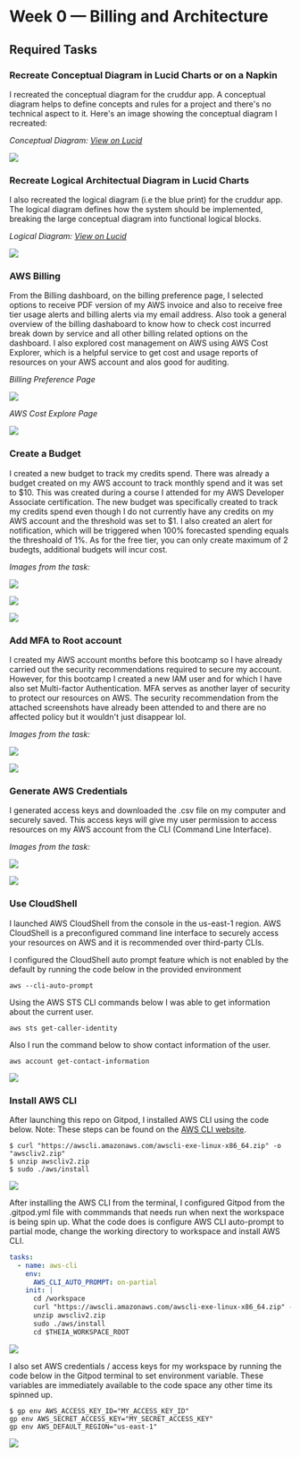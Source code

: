 # Week 0 — Billing and Architecture


## Required Tasks

### Recreate Conceptual Diagram in Lucid Charts or on a Napkin

I recreated the conceptual diagram for the cruddur app. A conceptual diagram helps to define concepts and rules for a project and there's no technical aspect to it. Here's an image showing the conceptual diagram I recreated:

*Conceptual Diagram: [View on Lucid](https://lucid.app/lucidchart/75c603ed-0af5-406f-9a48-b45606ba87a0/edit?viewport_loc=-387%2C-238%2C3968%2C2263%2C0_0&invitationId=inv_3fc1bff0-46f8-427e-b9eb-7e9c61da4289)*

![](assets/cruddur-conceptual-diagram.png)


### Recreate Logical Architectual Diagram in Lucid Charts

I also recreated the logical diagram (i.e the blue print) for the cruddur app. The logical diagram defines how the system should be implemented, 
breaking the large conceptual diagram into functional logical blocks.

*Logical Diagram: [View on Lucid](https://lucid.app/lucidchart/9f493397-c7dd-4bb1-bf5d-d8103beb5a64/edit?viewport_loc=-521%2C-73%2C3842%2C2191%2C0_0&invitationId=inv_18573649-5770-4a56-9a09-d01998f68b58)*

![](assets/cruddur-logical-diagram.png)


### AWS Billing
From the Billing dashboard, on the billing preference page, I selected options to receive PDF version of my AWS invoice and also to receive 
free tier usage alerts and billing alerts via my email address. Also took a general overview of the billing dashaboard to know how to check 
cost incurred break down by service and all other billing related options on the dashboard. I also explored cost management on AWS using 
AWS Cost Explorer, which is a helpful service to get cost and usage reports of resources on your AWS account and alos good for auditing.

*Billing Preference Page*

![](assets/aws-billing-preference.png)

*AWS Cost Explore Page*

![](assets/aws-cost-explorer.png)


### Create a Budget
I created a new budget to track my credits spend. There was already a budget created on my AWS account to track monthly spend and it was set
to $10. This was created during a course I attended for my AWS Developer Associate certification. The new budget was specifically created to 
track my credits spend even though I do not currently have any credits on my AWS account and the threshold was set to $1. I also created an 
alert for notification, which will be triggered when 100% forecasted spending equals the threshoald of 1%. As for the free tier, you can only 
create maximum of 2 budegts, additional budgets will incur cost.

*Images from the task:*

![](assets/aws-budget-1.png)

![](assets/aws-budget-2.png)

![](assets/aws-budget-3.png)


### Add MFA to Root account
I created my AWS account months before this bootcamp so I have already carried out the security recommendations required to secure my account. However, for this bootcamp I created a new IAM user and for which I have also set Multi-factor Authentication. MFA serves as another layer of security to protect our resources on AWS. The security recommendation from the attached screenshots have already been attended to and there are no affected policy but it wouldn't just disappear lol.

*Images from the task:*

![](assets/root-account-mfa-set.png)

![](assets/bootcamp-iam-mfa-set.png)


### Generate AWS Credentials
I generated access keys and downloaded the .csv file on my computer and securely saved. This access keys will give my user permission to access resources on my AWS account from the CLI (Command Line Interface).

*Images from the task:*

![](assets/access-keys-created-1.png)

![](assets/access-keys-created-2.png)


### Use CloudShell
I launched AWS CloudShell from the console in the us-east-1 region. AWS CloudShell is a preconfigured command line interface to securely access your resources on AWS and it is recommended over third-party CLIs. 

I configured the CloudShell auto prompt feature which is not enabled by the default by running the code below in the provided environment

```
aws --cli-auto-prompt
```
Using the AWS STS CLI commands below I was able to get information about the current user.

```
aws sts get-caller-identity
```

Also I run the command below to show contact information of the user.

```
aws account get-contact-information
```

![](assets/aws-cloudshell.png)


### Install AWS CLI
After launching this repo on Gitpod, I installed AWS CLI using the code below. Note: These steps can be found on the [AWS CLI website](https://docs.aws.amazon.com/cli/latest/userguide/getting-started-install.html).

```
$ curl "https://awscli.amazonaws.com/awscli-exe-linux-x86_64.zip" -o "awscliv2.zip"
$ unzip awscliv2.zip
$ sudo ./aws/install
```

![](assets/aws-cli-gitpod.png)


After installing the AWS CLI from the terminal, I configured Gitpod from the .gitpod.yml file with commmands that needs run when next the workspace is being spin up. What the code does is configure AWS CLI auto-prompt to partial mode, change the working directory to workspace and install AWS CLI.

```yaml
tasks:
  - name: aws-cli
    env:
      AWS_CLI_AUTO_PROMPT: on-partial
    init: |
      cd /workspace
      curl "https://awscli.amazonaws.com/awscli-exe-linux-x86_64.zip" -o "awscliv2.zip"
      unzip awscliv2.zip
      sudo ./aws/install
      cd $THEIA_WORKSPACE_ROOT
```

![](assets/gitpod-configuration.png)


I also set AWS credentials / access keys for my workspace by running the code below in the Gitpod terminal to set environment variable. These variables are immediately available to the code space any other time its spinned up.

```
$ gp env AWS_ACCESS_KEY_ID="MY_ACCESS_KEY_ID"
gp env AWS_SECRET_ACCESS_KEY="MY_SECRET_ACCESS_KEY"
gp env AWS_DEFAULT_REGION="us-east-1"
```

![](assets/gitpod-variables.png)



